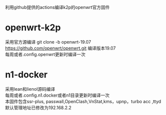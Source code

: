利用github提供的actions编译k2p的openwrt官方固件  

# openwrt-k2p
采用官方源编译  git clone -b openwrt-19.07 https://github.com/openwrt/openwrt.git
编译版本19.07  
每周或者.config.openwrt更新时编译一次  


# n1-docker
采用lean和lienol源码编译  
每周或者.config.n1.docker或者n1目录更新时编译一次  
本固件包含ssr-plus, passwall,OpenClash,VnStat,kms，upnp，turbo acc ,ttyd  
默认管理地址已修改为192.168.2.2  
